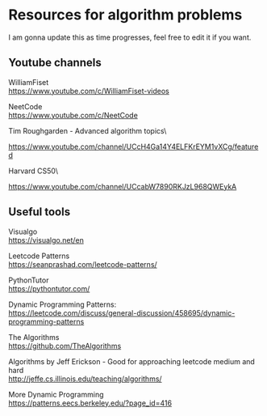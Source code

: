 # Resources for algorithm problems

I am gonna update this as time progresses, feel free to edit it if you want.




Youtube channels
-
WilliamFiset\
https://www.youtube.com/c/WilliamFiset-videos

NeetCode\
https://www.youtube.com/c/NeetCode


Tim Roughgarden - Advanced algorithm topics\

https://www.youtube.com/channel/UCcH4Ga14Y4ELFKrEYM1vXCg/featured


Harvard CS50\

https://www.youtube.com/channel/UCcabW7890RKJzL968QWEykA

Useful tools
-
Visualgo\
https://visualgo.net/en

Leetcode Patterns\
https://seanprashad.com/leetcode-patterns/

PythonTutor\
https://pythontutor.com/

Dynamic Programming Patterns:\
https://leetcode.com/discuss/general-discussion/458695/dynamic-programming-patterns

The Algorithms\
https://github.com/TheAlgorithms



Algorithms by Jeff Erickson - Good for approaching leetcode medium and hard\
http://jeffe.cs.illinois.edu/teaching/algorithms/



More Dynamic Programming\
https://patterns.eecs.berkeley.edu/?page_id=416





